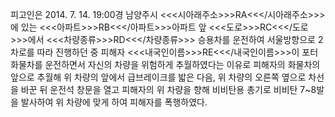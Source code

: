피고인은 2014. 7. 14. 19:00경 남양주시 <<<시아래주소>>>RA<<</시아래주소>>>에 있는 <<<아파트>>>RB<<</아파트>>>아파트 앞 <<<도로>>>RC<<</도로>>>에서 <<<차량종류>>>RD<<</차량종류>>> 승용차를 운전하여 서울방향으로 2차로를 따라 진행하던 중 피해자 <<<내국인이름>>>RE<<</내국인이름>>>이 포터 화물차를 운전하면서 자신의 차량을 위험하게 추월하였다는 이유로 피해자의 화물차의 앞으로 추월해 위 차량의 앞에서 급브레이크를 밟은 다음, 위 차량의 오른쪽 옆으로 차선을 바꾼 뒤 운전석 창문을 열고 피해자의 위 차량을 향해 비비탄용 총기로 비비탄 7~8발을 발사하여 위 차량에 맞게 하여 피해자를 폭행하였다.